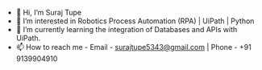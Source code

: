 - 👋 Hi, I’m Suraj Tupe
- 👀 I’m interested in Robotics Process Automation (RPA) | UiPath | Python
- 🌱 I’m currently learning the integration of Databases and APIs with UiPath.
- 📫 How to reach me - Email - surajtupe5343@gmail.com | Phone - +91 9139904910

<!---
surajtupe5343/surajtupe5343 is a ✨ special ✨ repository because its `README.md` (this file) appears on your GitHub profile.
You can click the Preview link to take a look at your changes.
--->
